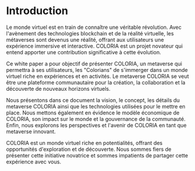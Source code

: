 # Introduction

Le monde virtuel est en train de connaître une véritable révolution. Avec l'avènement des technologies blockchain et de la réalité virtuelle, les métaverses sont devenus une réalité, offrant aux utilisateurs une expérience immersive et interactive. COLORIA est un projet novateur qui entend apporter une contribution significative à cette évolution.

Ce white paper a pour objectif de présenter COLORIA, un metaverse qui permettra à ses utilisateurs, les "Colorians" de s'immerger dans un monde virtuel riche en expériences et en activités. Le metaverse COLORIA se veut être une plateforme communautaire pour la création, la collaboration et la découverte de nouveaux horizons virtuels.

Nous présentons dans ce document la vision, le concept, les détails du metaverse COLORIA ainsi que les technologies utilisées pour le mettre en place. Nous mettons également en évidence le modèle économique de COLORIA, son impact sur le monde et la gouvernance de la communauté. Enfin, nous explorons les perspectives et l'avenir de COLORIA en tant que metaverse innovant.

COLORIA est un monde virtuel riche en potentialités, offrant des opportunités d'exploration et de découverte. Nous sommes fiers de présenter cette initiative novatrice et sommes impatients de partager cette expérience avec vous.

